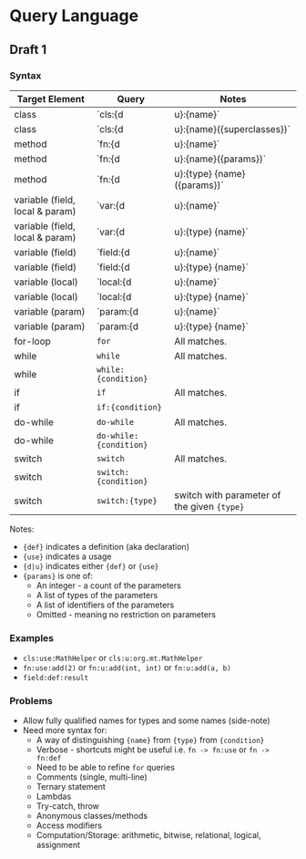# Query Language
## Draft 1

### Syntax
| Target Element | Query | Notes |
|---|---|---|
| class | `cls:{d|u}:{name}` |  |
| class | `cls:{d|u}:{name}({superclasses})` | `{superclasses}` are the names of the classes/interfaces this one extends (comma-separated if > 1). |
| method | `fn:{d|u}:{name}` | `{name}` is optional, and if omitted you can also omit `{d|u}`. |
| method | `fn:{d|u}:{name}({params})` |  |
| method | `fn:{d|u}:{type} {name}({params})` | `{type}` is the return type of the method. |
| variable (field, local & param) | `var:{d|u}:{name}` | `{name}` is optional, and if omitted you can also omit `{d|u}`. |
| variable (field, local & param) | `var:{d|u}:{type} {name}` | `{name}` is optional, and if omitted you can also omit `{d|u}`. |
| variable (field) | `field:{d|u}:{name}` |  |
| variable (field) | `field:{d|u}:{type} {name}` | `{type}` is the type of the variable. |
| variable (local) | `local:{d|u}:{name}` |  |
| variable (local) | `local:{d|u}:{type} {name}` |  |
| variable (param) | `param:{d|u}:{name}` |  |
| variable (param) | `param:{d|u}:{type} {name}` |  |
| for-loop | `for` | All matches. |
| while | `while` | All matches. |
| while | `while:{condition}` |  |
| if | `if` | All matches. |
| if | `if:{condition}` |  |
| do-while | `do-while` | All matches. |
| do-while | `do-while:{condition}` |  |
| switch | `switch` | All matches. |
| switch | `switch:{condition}` |  |
| switch | `switch:{type}` | switch with parameter of the given `{type}` |

Notes:
* `{def}` indicates a definition (aka declaration)
* `{use}` indicates a usage
* `{d|u}` indicates either `{def}` or `{use}`
* `{params}` is one of:
  * An integer - a count of the parameters
  * A list of types of the parameters
  * A list of identifiers of the parameters
  * Omitted - meaning no restriction on parameters

### Examples
* `cls:use:MathHelper` or `cls:u:org.mt.MathHelper`
* `fn:use:add(2)` or `fn:u:add(int, int)` or `fn:u:add(a, b)`
* `field:def:result`

### Problems
* Allow fully qualified names for types and some names (side-note)
* Need more syntax for:
  * A way of distinguishing `{name}` from `{type}` from `{condition}`
  * Verbose - shortcuts might be useful i.e. `fn -> fn:use` or `fn -> fn:def`
  * Need to be able to refine `for` queries
  * Comments (single, multi-line)
  * Ternary statement
  * Lambdas
  * Try-catch, throw
  * Anonymous classes/methods
  * Access modifiers
  * Computation/Storage: arithmetic, bitwise, relational, logical, assignment
